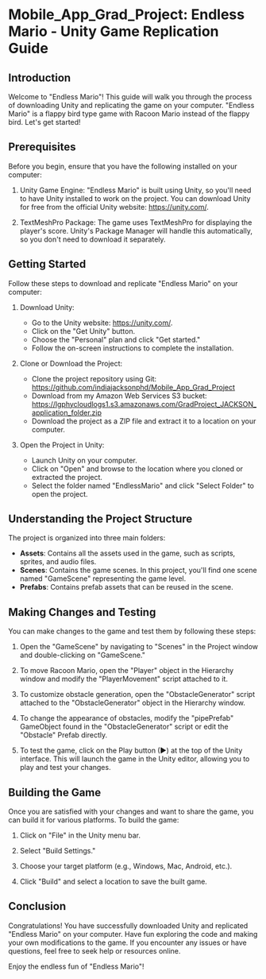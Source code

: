 # Mobile_App_Grad_Project: Endless Mario - Unity Game Replication Guide

## Introduction

Welcome to "Endless Mario"! This guide will walk you through the process of downloading Unity and replicating the game on your computer. "Endless Mario" is a flappy bird type game with Racoon Mario instead of the flappy bird. Let's get started!

## Prerequisites

Before you begin, ensure that you have the following installed on your computer:

1. Unity Game Engine: "Endless Mario" is built using Unity, so you'll need to have Unity installed to work on the project. You can download Unity for free from the official Unity website: https://unity.com/.

2. TextMeshPro Package: The game uses TextMeshPro for displaying the player's score. Unity's Package Manager will handle this automatically, so you don't need to download it separately.

## Getting Started

Follow these steps to download and replicate "Endless Mario" on your computer:

1. Download Unity:
   - Go to the Unity website: https://unity.com/.
   - Click on the "Get Unity" button.
   - Choose the "Personal" plan and click "Get started."
   - Follow the on-screen instructions to complete the installation.

2. Clone or Download the Project:
   - Clone the project repository using Git: https://github.com/indiajacksonphd/Mobile_App_Grad_Project
   - Download from my Amazon Web Services S3 bucket: https://lgphycloudlogs1.s3.amazonaws.com/GradProject_JACKSON_application_folder.zip
   - Download the project as a ZIP file and extract it to a location on your computer.

3. Open the Project in Unity:
   - Launch Unity on your computer.
   - Click on "Open" and browse to the location where you cloned or extracted the project.
   - Select the folder named "EndlessMario" and click "Select Folder" to open the project.

## Understanding the Project Structure

The project is organized into three main folders:

- **Assets**: Contains all the assets used in the game, such as scripts, sprites, and audio files.
- **Scenes**: Contains the game scenes. In this project, you'll find one scene named "GameScene" representing the game level.
- **Prefabs**: Contains prefab assets that can be reused in the scene.

## Making Changes and Testing

You can make changes to the game and test them by following these steps:

1. Open the "GameScene" by navigating to "Scenes" in the Project window and double-clicking on "GameScene."

2. To move Racoon Mario, open the "Player" object in the Hierarchy window and modify the "PlayerMovement" script attached to it.

3. To customize obstacle generation, open the "ObstacleGenerator" script attached to the "ObstacleGenerator" object in the Hierarchy window.

4. To change the appearance of obstacles, modify the "pipePrefab" GameObject found in the "ObstacleGenerator" script or edit the "Obstacle" Prefab directly.

5. To test the game, click on the Play button (▶) at the top of the Unity interface. This will launch the game in the Unity editor, allowing you to play and test your changes.

## Building the Game

Once you are satisfied with your changes and want to share the game, you can build it for various platforms. To build the game:

1. Click on "File" in the Unity menu bar.

2. Select "Build Settings."

3. Choose your target platform (e.g., Windows, Mac, Android, etc.).

4. Click "Build" and select a location to save the built game.

## Conclusion

Congratulations! You have successfully downloaded Unity and replicated "Endless Mario" on your computer. Have fun exploring the code and making your own modifications to the game. If you encounter any issues or have questions, feel free to seek help or resources online.

Enjoy the endless fun of "Endless Mario"!
